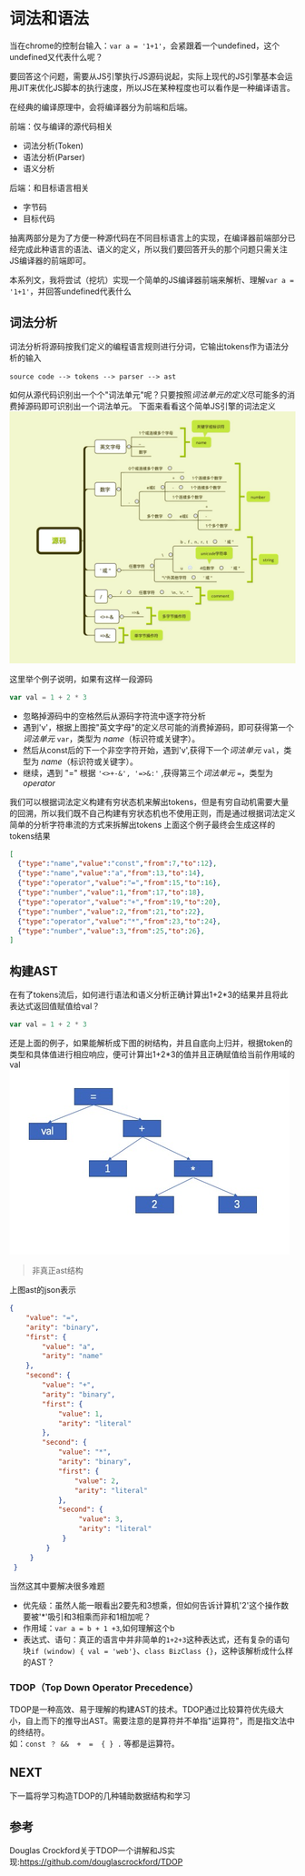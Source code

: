 # 词法和语法
当在chrome的控制台输入：` var a = '1+1' `，会紧跟着一个undefined，这个undefined又代表什么呢？  
  
要回答这个问题，需要从JS引擎执行JS源码说起，实际上现代的JS引擎基本会运用JIT来优化JS脚本的执行速度，所以JS在某种程度也可以看作是一种编译语言。
   
在经典的编译原理中，会将编译器分为前端和后端。
   
前端：仅与编译的源代码相关

- 词法分析(Token)
- 语法分析(Parser)
- 语义分析

后端：和目标语言相关

- 字节码
- 目标代码

抽离两部分是为了方便一种源代码在不同目标语言上的实现，在编译器前端部分已经完成此种语言的语法、语义的定义，所以我们要回答开头的那个问题只需关注JS编译器的前端即可。


本系列文，我将尝试（挖坑）实现一个简单的JS编译器前端来解析、理解` var a = '1+1' `，并回答undefined代表什么
## 词法分析
词法分析将源码按我们定义的编程语言规则进行分词，它输出tokens作为语法分析的输入

`source code --> tokens --> parser --> ast`

如何从源代码识别出一个个"词法单元"呢？只要按照*词法单元的定义*尽可能多的消费掉源码即可识别出一个词法单元。
下面来看看这个简单JS引擎的词法定义
![tokens](../resource/token.png)

这里举个例子说明，如果有这样一段源码

```javascript
var val = 1 + 2 * 3
```

- 忽略掉源码中的空格然后从源码字符流中逐字符分析
- 遇到'v'，根据上图按"英文字母"的定义尽可能的消费掉源码，即可获得第一个*词法单元* `var`，类型为 *name*（标识符或关键字）。
- 然后从const后的下一个非空字符开始，遇到'v',获得下一个*词法单元* `val`，类型为 *name*（标识符或关键字）。
- 继续，遇到 "=" 根据 ` '<>+-&', '=>&:' ` ,获得第三个*词法单元* `=`，类型为 *operator*


我们可以根据词法定义构建有穷状态机来解出tokens，但是有穷自动机需要大量的回溯，所以我们既不自己构建有穷状态机也不使用正则，而是通过根据词法定义简单的分析字符串流的方式来拆解出tokens
上面这个例子最终会生成这样的tokens结果

```json
[
  {"type":"name","value":"const","from":7,"to":12},
  {"type":"name","value":"a","from":13,"to":14},
  {"type":"operator","value":"=","from":15,"to":16},
  {"type":"number","value":1,"from":17,"to":18},
  {"type":"operator","value":"+","from":19,"to":20},
  {"type":"number","value":2,"from":21,"to":22},
  {"type":"operator","value":"*","from":23,"to":24},
  {"type":"number","value":3,"from":25,"to":26},
]
```


## 构建AST
在有了tokens流后，如何进行语法和语义分析正确计算出1+2*3的结果并且将此表达式返回值赋值给val？
```javascript
var val = 1 + 2 * 3
```
还是上面的例子，如果能解析成下图的树结构，并且自底向上归并，根据token的类型和具体值进行相应响应，便可计算出1+2*3的值并且正确赋值给当前作用域的val
![ast](../resource/编译原理/treepng.png)
> 非真正ast结构

上图ast的json表示
```json
{
    "value": "=",
    "arity": "binary",
    "first": {
        "value": "a",
        "arity": "name"
    },
    "second": {
        "value": "+",
        "arity": "binary",
        "first": {
            "value": 1,
            "arity": "literal"
        },
        "second": {
            "value": "*",
            "arity": "binary",
            "first": {
                "value": 2,
                "arity": "literal"
            },
            "second": {
                 "value": 3,
                 "arity": "literal"
             }
         }
     }
 }
```

当然这其中要解决很多难题
- 优先级：虽然人能一眼看出2要先和3想乘，但如何告诉计算机'2'这个操作数要被'*'吸引和3相乘而非和1相加呢？
- 作用域：`var a = b + 1 +3`,如何理解这个b
- 表达式、语句：真正的语言中并非简单的`1+2+3`这种表达式，还有复杂的语句块`if (window) { val = 'web'}`、`class BizClass {}`，这种该解析成什么样的AST？


### TDOP（Top Down Operator Precedence）
TDOP是一种高效、易于理解的构建AST的技术。TDOP通过比较算符优先级大小，自上而下的推导出AST。需要注意的是算符并不单指"运算符"，而是指文法中的终结符。    
如：` const ？ &&  +  =  { } . ` 等都是运算符。

## NEXT
下一篇将学习构造TDOP的几种辅助数据结构和学习


## 参考
Douglas Crockford关于TDOP一个讲解和JS实现:https://github.com/douglascrockford/TDOP
